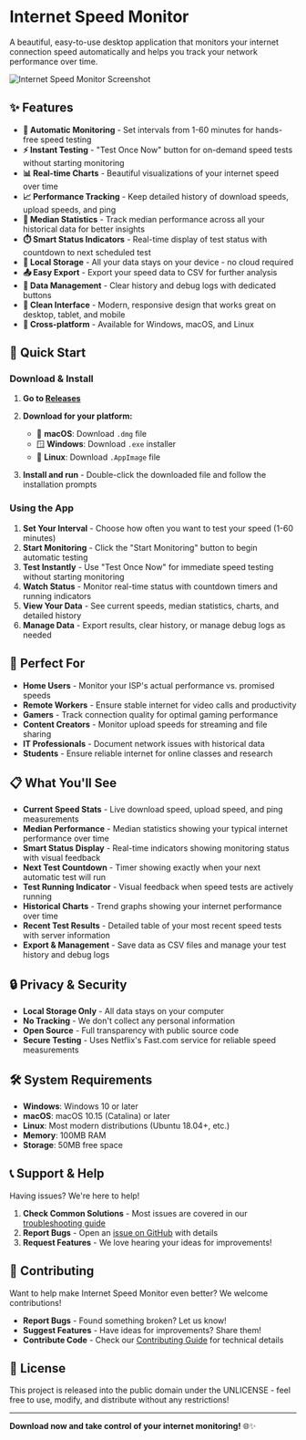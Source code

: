# Internet Speed Monitor

A beautiful, easy-to-use desktop application that monitors your internet connection speed automatically and helps you track your network performance over time.

![Internet Speed Monitor Screenshot](https://github.com/user-attachments/assets/9ec86a95-2764-457e-ad6c-210abf822ae2)

## ✨ Features

- **🚀 Automatic Monitoring** - Set intervals from 1-60 minutes for hands-free speed testing
- **⚡ Instant Testing** - "Test Once Now" button for on-demand speed tests without starting monitoring
- **📊 Real-time Charts** - Beautiful visualizations of your internet speed over time  
- **📈 Performance Tracking** - Keep detailed history of download speeds, upload speeds, and ping
- **📐 Median Statistics** - Track median performance across all your historical data for better insights
- **⏱️ Smart Status Indicators** - Real-time display of test status with countdown to next scheduled test
- **💾 Local Storage** - All your data stays on your device - no cloud required
- **📤 Easy Export** - Export your speed data to CSV for further analysis
- **🧹 Data Management** - Clear history and debug logs with dedicated buttons
- **🎨 Clean Interface** - Modern, responsive design that works great on desktop, tablet, and mobile
- **🔄 Cross-platform** - Available for Windows, macOS, and Linux

## 🚀 Quick Start

### Download & Install

1. **Go to [Releases](https://github.com/omrilotan/internet-speed-monitor/releases)**
2. **Download for your platform:**
   - 🍎 **macOS**: Download `.dmg` file
   - 🪟 **Windows**: Download `.exe` installer  
   - 🐧 **Linux**: Download `.AppImage` file

3. **Install and run** - Double-click the downloaded file and follow the installation prompts

### Using the App

1. **Set Your Interval** - Choose how often you want to test your speed (1-60 minutes)
2. **Start Monitoring** - Click the "Start Monitoring" button to begin automatic testing
3. **Test Instantly** - Use "Test Once Now" for immediate speed testing without starting monitoring
4. **Watch Status** - Monitor real-time status with countdown timers and running indicators
5. **View Your Data** - See current speeds, median statistics, charts, and detailed history
6. **Manage Data** - Export results, clear history, or manage debug logs as needed

## 🎯 Perfect For

- **Home Users** - Monitor your ISP's actual performance vs. promised speeds
- **Remote Workers** - Ensure stable internet for video calls and productivity
- **Gamers** - Track connection quality for optimal gaming performance  
- **Content Creators** - Monitor upload speeds for streaming and file sharing
- **IT Professionals** - Document network issues with historical data
- **Students** - Ensure reliable internet for online classes and research

## 📋 What You'll See

- **Current Speed Stats** - Live download speed, upload speed, and ping measurements
- **Median Performance** - Median statistics showing your typical internet performance over time
- **Smart Status Display** - Real-time indicators showing monitoring status with visual feedback
- **Next Test Countdown** - Timer showing exactly when your next automatic test will run
- **Test Running Indicator** - Visual feedback when speed tests are actively running
- **Historical Charts** - Trend graphs showing your internet performance over time
- **Recent Test Results** - Detailed table of your most recent speed tests with server information
- **Export & Management** - Save data as CSV files and manage your test history and debug logs

## 🔒 Privacy & Security

- **Local Storage Only** - All data stays on your computer
- **No Tracking** - We don't collect any personal information
- **Open Source** - Full transparency with public source code
- **Secure Testing** - Uses Netflix's Fast.com service for reliable speed measurements

## 🛠️ System Requirements

- **Windows**: Windows 10 or later
- **macOS**: macOS 10.15 (Catalina) or later
- **Linux**: Most modern distributions (Ubuntu 18.04+, etc.)
- **Memory**: 100MB RAM
- **Storage**: 50MB free space

## 📞 Support & Help

Having issues? We're here to help!

1. **Check Common Solutions** - Most issues are covered in our [troubleshooting guide](CONTRIBUTING.md#troubleshooting)
2. **Report Bugs** - Open an [issue on GitHub](https://github.com/omrilotan/internet-speed-monitor/issues) with details
3. **Request Features** - We love hearing your ideas for improvements!

## 🤝 Contributing

Want to help make Internet Speed Monitor even better? We welcome contributions!

- **Report Bugs** - Found something broken? Let us know!
- **Suggest Features** - Have ideas for improvements? Share them!
- **Contribute Code** - Check our [Contributing Guide](CONTRIBUTING.md) for technical details

## 📜 License

This project is released into the public domain under the UNLICENSE - feel free to use, modify, and distribute without any restrictions!

---

**Download now and take control of your internet monitoring!** 🌐✨
